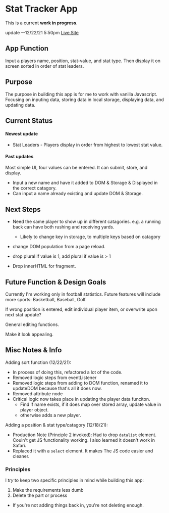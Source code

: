 # Stat Tracker App

This is a current **work in progress**.

update --12/22/21 5:50pm
[Live Site](https://stat-tracker-app.vercel.app/)

## App Function
Input a players name, position, stat-value, and stat type.  Then display it on screen sorted in order of stat leaders.

## Purpose
The purpose in building this app is for me to work with vanilla Javascript.  Focusing on inputing data, storing data in local storage, displaying data, and updating data.

## Current Status
#### Newest update
- Stat Leaders - Players display in order from highest to lowest stat value.

#### Past updates
Most simple UI, four values can be entered.
It can submit, store, and display.  
  - Input a new name and have it added to DOM & Storage & Displayed in the correct catagory.
  - Can input a name already existing and update DOM & Storage.


## Next Steps
- Need the same player to show up in different catagories. e.g. a running back can have both rushing and receiving yards.
  - Likely to change key in storage, to multiple keys based on catagory

- change DOM population from a page reload.

- drop plural if value is 1, add plural if value is > 1

- Drop innerHTML for fragment.

## Future Function & Design Goals
Currently I'm working only in football statistics.  Future features will include more sports: Basketball, Baseball, Golf.

If wrong position is entered, edit individual player item, or overwrite upon next stat update?

General editing functions.

Make it look appealing.

## Misc Notes & Info
Adding sort function (12/22/21):
  - In process of doing this, refactored a lot of the code.
  - Removed logic steps from eventListener
  - Removed logic steps from adding to DOM function, renamed it to updateDOM because that's all it does now.
  - Removed attribute node
  - Critical logic now takes place in updating the player data funciton.
    - Find if name exists, if it does map over stored array, update value in player object.
    - otherwise adds a new player.

Adding a position & stat type/catagory (12/18/21):
  - Production Note (Principle 2 invoked): Had to drop `datalist` element.  Couln't get JS functionality working.  I also learned it doesn't work in Safari.
  - Replaced it with a `select` element.  It makes The JS code easier and cleaner.

### Principles
I *try* to keep two specific principles in mind while building this app:

1) Make the requirements less dumb
2) Delete the part or process
  - If you're not adding things back in, you're not deleting enough.
